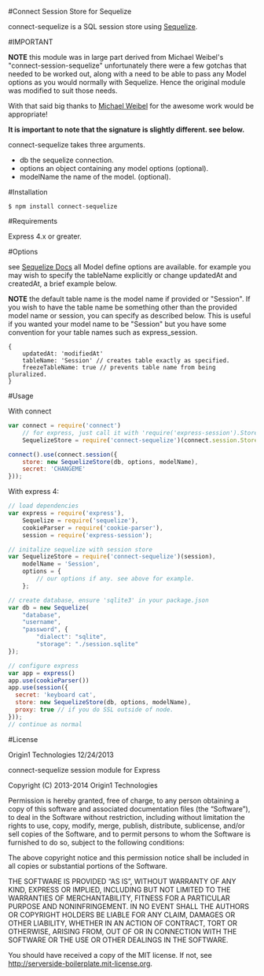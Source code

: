 #Connect Session Store for Sequelize

connect-sequelize is a SQL session store using [Sequelize](http://sequelizejs.com).

#IMPORTANT

**NOTE** this module was in large part derived from Michael Weibel's "connect-session-sequelize" unfortunately there
 were a few gotchas that needed to be worked out, along with a need to be able to pass any Model options as you
 would normally with Sequelize. Hence the original module was modified to suit those needs.

With that said big thanks to [Michael Weibel](https://github.com/mweibel) for the awesome work would be appropriate!

**It is important to note that the signature is slightly different. see below.**

connect-sequelize takes three arguments.

- db the sequelize connection.
- options an object containing any model options (optional).
- modelName the name of the model. (optional).



#Installation

```
$ npm install connect-sequelize
```

#Requirements

Express 4.x or greater.

#Options

see [Sequelize Docs](http://sequelizejs.com/docs/latest/models) all Model define options are available.
for example you may wish to specify the tableName explicitly or change updatedAt and createdAt, a brief example below.

**NOTE** the default table name is the model name if provided or "Session". If you wish to have the table 
name be something other than the provided model name or session, you can specify as described below. This is useful
if you wanted your model name to be "Session" but you have some convention for your table names such as express_session.

```
{
    updatedAt: 'modifiedAt'
    tableName: 'Session' // creates table exactly as specified.
    freezeTableName: true // prevents table name from being pluralized.
}
```

#Usage

With connect

```javascript
var connect = require('connect')
	// for express, just call it with 'require('express-session').Store
	SequelizeStore = require('connect-sequelize')(connect.session.Store);

connect().use(connect.session({
	store: new SequelizeStore(db, options, modelName),
	secret: 'CHANGEME'
}));
```

With express 4:

```javascript
// load dependencies
var express = require('express'),
    Sequelize = require('sequelize'),
    cookieParser = require('cookie-parser'),
    session = require('express-session');

// initalize sequelize with session store
var SequelizeStore = require('connect-sequelize')(session),
    modelName = 'Session',
    options = {
        // our options if any. see above for example.
    };

// create database, ensure 'sqlite3' in your package.json
var db = new Sequelize(
    "database",
    "username",
    "password", {
        "dialect": "sqlite",
        "storage": "./session.sqlite"
});

// configure express
var app = express()
app.use(cookieParser())
app.use(session({
  secret: 'keyboard cat',
  store: new SequelizeStore(db, options, modelName),
  proxy: true // if you do SSL outside of node.
}));
// continue as normal
```

#License

Origin1 Technologies 12/24/2013


connect-sequelize session module for Express

Copyright (C) 2013-2014  Origin1 Technologies

Permission is hereby granted, free of charge, to any person obtaining a copy of this software and associated documentation files (the “Software”), to deal in the Software without restriction, including without limitation the rights to use, copy, modify, merge, publish, distribute, sublicense, and/or sell copies of the Software, and to permit persons to whom the Software is furnished to do so, subject to the following conditions:

The above copyright notice and this permission notice shall be included in all copies or substantial portions of the Software.

THE SOFTWARE IS PROVIDED “AS IS”, WITHOUT WARRANTY OF ANY KIND, EXPRESS OR IMPLIED, INCLUDING BUT NOT LIMITED TO THE WARRANTIES OF MERCHANTABILITY, FITNESS FOR A PARTICULAR PURPOSE AND NONINFRINGEMENT. IN NO EVENT SHALL THE AUTHORS OR COPYRIGHT HOLDERS BE LIABLE FOR ANY CLAIM, DAMAGES OR OTHER LIABILITY, WHETHER IN AN ACTION OF CONTRACT, TORT OR OTHERWISE, ARISING FROM, OUT OF OR IN CONNECTION WITH THE SOFTWARE OR THE USE OR OTHER DEALINGS IN THE SOFTWARE.

You should have received a copy of the MIT license.
If not, see http://serverside-boilerplate.mit-license.org.
